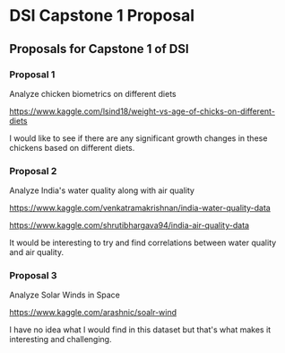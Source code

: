 # DSI Capstone 1 Proposal
Proposals for Capstone 1 of DSI
------
### Proposal 1
Analyze chicken biometrics on different diets

https://www.kaggle.com/lsind18/weight-vs-age-of-chicks-on-different-diets

I would like to see if there are any significant growth changes in these chickens based on different diets.

### Proposal 2
Analyze India's water quality along with air quality 

https://www.kaggle.com/venkatramakrishnan/india-water-quality-data 

https://www.kaggle.com/shrutibhargava94/india-air-quality-data 

It would be interesting to try and find correlations between water quality and air quality.


### Proposal 3
Analyze Solar Winds in Space

https://www.kaggle.com/arashnic/soalr-wind

I have no idea what I would find in this dataset but that's what makes it interesting and challenging.
